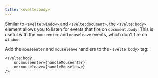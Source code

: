 ```yaml
---
title: <svelte:body>
---
```


Similar to `<svelte:window>` and `<svelte:document>`, the `<svelte:body>` element allows you to listen for events that fire on `document.body`. This is useful with the `mouseenter` and `mouseleave` events, which don't fire on `window`.

Add the `mouseenter` and `mouseleave` handlers to the `<svelte:body>` tag:

<!-- prettier-ignore -->
```svelte
<svelte:body
	on:mouseenter={handleMouseenter}
	on:mouseleave={handleMouseleave}
/>
```
